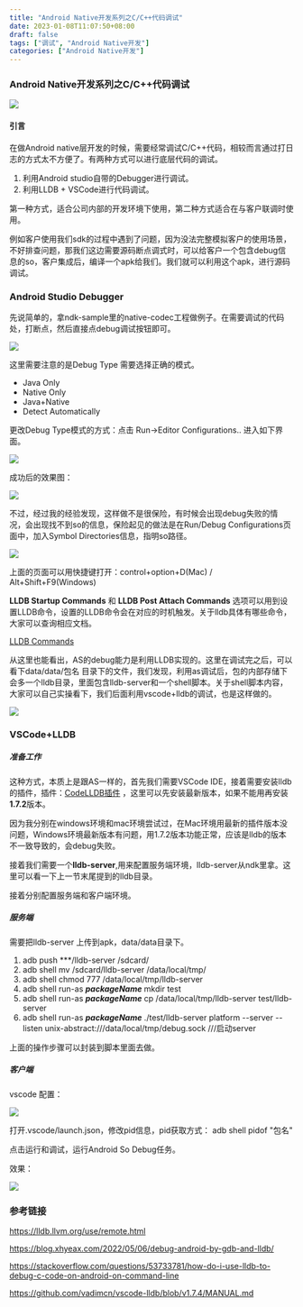 ```yaml
---
title: "Android Native开发系列之C/C++代码调试"
date: 2023-01-08T11:07:50+08:00
draft: false
tags: ["调试", "Android Native开发"]
categories: ["Android Native开发"]
---
```




### Android Native开发系列之C/C++代码调试



![](https://raw.githubusercontent.com/MRYangY/blog-img/main/Android%20Native%E5%BC%80%E5%8F%91%E7%B3%BB%E5%88%97%E4%B9%8BC%3AC%2B%2B%E4%BB%A3%E7%A0%81%E8%B0%83%E8%AF%95-%E5%B0%81%E9%9D%A2%E5%9B%BE.jpg)



#### 引言

在做Android native层开发的时候，需要经常调试C/C++代码，相较而言通过打日志的方式太不方便了。有两种方式可以进行底层代码的调试。

1. 利用Android studio自带的Debugger进行调试。
2. 利用LLDB + VSCode进行代码调试。

第一种方式，适合公司内部的开发环境下使用，第二种方式适合在与客户联调时使用。

例如客户使用我们sdk的过程中遇到了问题，因为没法完整模拟客户的使用场景，不好排查问题，那我们这边需要源码断点调式时，可以给客户一个包含debug信息的so，客户集成后，编译一个apk给我们。我们就可以利用这个apk，进行源码调试。



### Android Studio Debugger

先说简单的，拿ndk-sample里的native-codec工程做例子。在需要调试的代码处，打断点，然后直接点debug调试按钮即可。

![](https://raw.githubusercontent.com/MRYangY/blog-img/main/20230107192017.png)



这里需要注意的是Debug Type 需要选择正确的模式。

- Java Only
- Native Only
- Java+Native
- Detect Automatically

更改Debug Type模式的方式：点击 Run->Editor Configurations..  进入如下界面。

![](https://raw.githubusercontent.com/MRYangY/blog-img/main/20230107192813.png)

成功后的效果图：

![](https://raw.githubusercontent.com/MRYangY/blog-img/main/20230107192222.png)



不过，经过我的经验发现，这样做不是很保险，有时候会出现debug失败的情况，会出现找不到so的信息，保险起见的做法是在Run/Debug Configurations页面中，加入Symbol Directories信息，指明so路径。

![](https://raw.githubusercontent.com/MRYangY/blog-img/main/20230107200424.png)

上面的页面可以用快捷键打开：control+option+D(Mac) / Alt+Shift+F9(Windows)



**LLDB Startup Commands** 和 **LLDB Post Attach Commands** 选项可以用到设置LLDB命令，设置的LLDB命令会在对应的时机触发。关于lldb具体有哪些命令，大家可以查询相应文档。

[LLDB Commands](https://lldb.llvm.org/use/map.html)

从这里也能看出，AS的debug能力是利用LLDB实现的。这里在调试完之后，可以看下data/data/包名 目录下的文件，我们发现，利用as调试后，包的内部存储下会多一个lldb目录，里面包含lldb-server和一个shell脚本。关于shell脚本内容，大家可以自己实操看下，我们后面利用vscode+lldb的调试，也是这样做的。

![](https://raw.githubusercontent.com/MRYangY/blog-img/main/20230107203532.png)





### VSCode+LLDB

##### 准备工作

这种方式，本质上是跟AS一样的，首先我们需要VSCode IDE，接着需要安装lldb的插件，插件：[CodeLLDB插件](https://github.com/vadimcn/vscode-lldb/releases) ，这里可以先安装最新版本，如果不能用再安装**1.7.2**版本。

因为我分别在windows环境和mac环境尝试过，在Mac环境用最新的插件版本没问题，Windows环境最新版本有问题，用1.7.2版本功能正常，应该是lldb的版本不一致导致的，会debug失败。

接着我们需要一个**lldb-server**,用来配置服务端环境，lldb-server从ndk里拿。这里可以看一下上一节末尾提到的lldb目录。

接着分别配置服务端和客户端环境。

##### 服务端

需要把lldb-server 上传到apk，data/data目录下。

1. adb push ***/lldb-server /sdcard/
2. adb shell mv /sdcard/lldb-server /data/local/tmp/
3. adb shell chmod 777 /data/local/tmp/lldb-server
4. adb shell run-as ***packageName*** mkdir test
5. adb shell run-as ***packageName*** cp /data/local/tmp/lldb-server test/lldb-server
6. adb shell run-as ***packageName*** ./test/lldb-server platform --server --listen unix-abstract:///data/local/tmp/debug.sock  ///启动server



上面的操作步骤可以封装到脚本里面去做。





##### 客户端

vscode 配置：

![](https://raw.githubusercontent.com/MRYangY/blog-img/main/20230108102956.png)

打开.vscode/launch.json，修改pid信息，pid获取方式： adb shell pidof "包名"

点击运行和调试，运行Android So Debug任务。

效果：

![](https://raw.githubusercontent.com/MRYangY/blog-img/main/20230108102325.png)



### 参考链接

https://lldb.llvm.org/use/remote.html

https://blog.xhyeax.com/2022/05/06/debug-android-by-gdb-and-lldb/

https://stackoverflow.com/questions/53733781/how-do-i-use-lldb-to-debug-c-code-on-android-on-command-line

https://github.com/vadimcn/vscode-lldb/blob/v1.7.4/MANUAL.md
